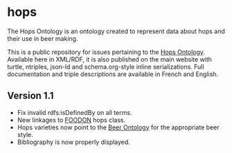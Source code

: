 # hops
The Hops Ontology is an ontology created to represent data about hops and their use in beer making.

This is a public repository for issues pertaining to the [Hops Ontology](https://rdf.ag/o/hops). Available here in XML/RDF, it is also published on the main website with turtle, ntriples, json-ld and schema.org-style inline serializations. Full documentation and triple descriptions are available in French and English.


## Version 1.1 
* Fix invalid rdfs:isDefinedBy on all terms.
* New linkages to [FOODON](https://foodon.org/) hops class.
* Hops varieties now point to the [Beer Ontology](https://rdf.ag/o/beer) for the appropriate beer style.
* Bibliography is now properly displayed.